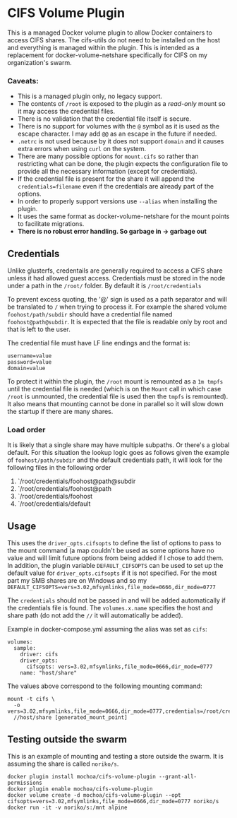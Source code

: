 CIFS Volume Plugin
======================

This is a managed Docker volume plugin to allow Docker containers to access CIFS shares.  The cifs-utils do not need to be installed on the host and everything is managed within the plugin.  This is intended as a replacement for docker-volume-netshare specifically for CIFS on my organization's swarm.

### Caveats:

- This is a managed plugin only, no legacy support.
- The contents of `/root` is exposed to the plugin as a *read-only* mount so it may access the credential files.
- There is no validation that the credential file itself is secure.
- There is no support for volumes with the `@` symbol as it is used as the escape character.  I may add `@@` as an escape in the future if needed.
- `.netrc` is not used because by it does not support `domain` and it causes extra errors when using `curl` on the system.
- There are many possible options for `mount.cifs` so rather than restricting what can be done, the plugin expects the configuration file to provide all the necessary information (except for credentials).
- If the credential file is present for the share it will append the `credentials=filename` even if the credentials are already part of the options.
- In order to properly support versions use `--alias` when installing the plugin.
- It uses the same format as docker-volume-netshare for the mount points to facilitate migrations.
- **There is no robust error handling.  So garbage in -> garbage out**

## Credentials

Unlike glusterfs, credentails are generally required to access a CIFS share unless it had allowed guest access.  Credentials must be stored in the node under a path in the `/root/` folder.  By default it is `/root/credentials`

To prevent excess quoting, the '@' sign is used as a path separator and will be translated to `/` when trying to process it.  For example the shared volume `foohost/path/subdir` should have a credential file named `foohost@path@subdir`.  It is expected that the file is readable only by root and that is left to the user.

The credential file must have LF line endings and the format is:

    username=value
    password=value
    domain=value 

To protect it within the plugin, the `/root` mount is remounted as a `1m tmpfs` until the credential file is needed (which is on the `Mount` call in which case `/root` is unmounted, the credential file is used then the `tmpfs` is remounted).  It also means that mounting cannot be done in parallel so it will slow down the startup if there are many shares.

### Load order

It is likely that a single share may have multiple subpaths.  Or there's a global default.  For this situation the lookup logic goes as follows given the example of `foohost/path/subdir` and the default credentials path, it will look for the following files in the following order 

1. `/root/credentials/foohost@path@subdir
2. `/root/credentials/foohost@path
3. `/root/credentials/foohost
4. `/root/credentials/default


## Usage

This uses the `driver_opts.cifsopts` to define the list of options to pass to the mount command (a map couldn't be used as some options have no value and will limit future options from being added if I chose to add them.   In addition, the plugin variable `DEFAULT_CIFSOPTS` can be used to set up the default value for `driver_opts.cifsopts` if it is not specified.  For the most part my SMB shares are on Windows and so my `DEFAULT_CIFSOPTS=vers=3.02,mfsymlinks,file_mode=0666,dir_mode=0777`

The `credentials` should not be passed in and will be added automatically if the credentials file is found.  The `volumes.x.name` specifies the host and share path (do not add the `//` it will automatically be added).

Example in docker-compose.yml assuming the alias was set as `cifs`:

    volumes:
      sample:
        driver: cifs
        driver_opts:
          cifsopts: vers=3.02,mfsymlinks,file_mode=0666,dir_mode=0777
        name: "host/share"

The values above correspond to the following mounting command:

    mount -t cifs \
      -o vers=3.02,mfsymlinks,file_mode=0666,dir_mode=0777,credentials=/root/credentials/host@share
      //host/share [generated_mount_point]

## Testing outside the swarm

This is an example of mounting and testing a store outside the swarm.  It is assuming the share is called `noriko/s`.

    docker plugin install mochoa/cifs-volume-plugin --grant-all-permissions
    docker plugin enable mochoa/cifs-volume-plugin
    docker volume create -d mochoa/cifs-volume-plugin --opt cifsopts=vers=3.02,mfsymlinks,file_mode=0666,dir_mode=0777 noriko/s
    docker run -it -v noriko/s:/mnt alpine
